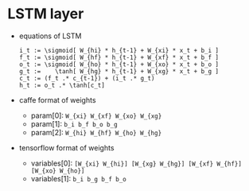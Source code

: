 # LSTM layer

* equations of LSTM
    ```
    i_t := \sigmoid[ W_{hi} * h_{t-1} + W_{xi} * x_t + b_i ]
    f_t := \sigmoid[ W_{hf} * h_{t-1} + W_{xf} * x_t + b_f ]
    o_t := \sigmoid[ W_{ho} * h_{t-1} + W_{xo} * x_t + b_o ]
    g_t :=    \tanh[ W_{hg} * h_{t-1} + W_{xg} * x_t + b_g ]
    c_t := (f_t .* c_{t-1}) + (i_t .* g_t)
    h_t := o_t .* \tanh[c_t]
    ```

* caffe format of weights
    - param[0]: `W_{xi} W_{xf} W_{xo} W_{xg}`
    - param[1]: `b_i b_f b_o b_g`
    - param[2]: `W_{hi} W_{hf} W_{ho} W_{hg}`
* tensorflow format of weights
    - variables[0]: `[W_{xi} W_{hi}] [W_{xg} W_{hg}] [W_{xf} W_{hf}] [W_{xo} W_{ho}]`
    - variables[1]: `b_i b_g b_f b_o`